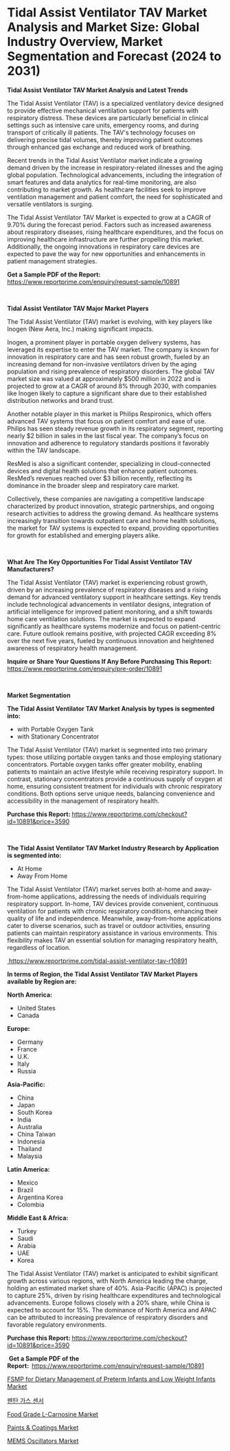 <p><h1>Tidal Assist Ventilator TAV Market Analysis and Market Size: Global Industry Overview, Market Segmentation and Forecast (2024 to 2031)</h1></p><p><strong>Tidal Assist Ventilator TAV Market Analysis and Latest Trends</strong></p>
<p><p>The Tidal Assist Ventilator (TAV) is a specialized ventilatory device designed to provide effective mechanical ventilation support for patients with respiratory distress. These devices are particularly beneficial in clinical settings such as intensive care units, emergency rooms, and during transport of critically ill patients. The TAV's technology focuses on delivering precise tidal volumes, thereby improving patient outcomes through enhanced gas exchange and reduced work of breathing.</p><p>Recent trends in the Tidal Assist Ventilator market indicate a growing demand driven by the increase in respiratory-related illnesses and the aging global population. Technological advancements, including the integration of smart features and data analytics for real-time monitoring, are also contributing to market growth. As healthcare facilities seek to improve ventilation management and patient comfort, the need for sophisticated and versatile ventilators is surging.</p><p>The Tidal Assist Ventilator TAV Market is expected to grow at a CAGR of 9.70% during the forecast period. Factors such as increased awareness about respiratory diseases, rising healthcare expenditures, and the focus on improving healthcare infrastructure are further propelling this market. Additionally, the ongoing innovations in respiratory care devices are expected to pave the way for new opportunities and enhancements in patient management strategies.</p></p>
<p><strong>Get a Sample PDF of the Report:&nbsp;</strong> <a href="https://www.reportprime.com/enquiry/request-sample/10891?utm_campaign=1080&utm_medium=2&utm_source=Github&utm_content=ia&utm_term=29112024&utm_id=tidal-assist-ventilator-tav">https://www.reportprime.com/enquiry/request-sample/10891</a></p>
<p>&nbsp;</p>
<p><strong>Tidal Assist Ventilator TAV Major Market Players</strong></p>
<p><p>The Tidal Assist Ventilator (TAV) market is evolving, with key players like Inogen (New Aera, Inc.) making significant impacts. </p><p>Inogen, a prominent player in portable oxygen delivery systems, has leveraged its expertise to enter the TAV market. The company is known for innovation in respiratory care and has seen robust growth, fueled by an increasing demand for non-invasive ventilators driven by the aging population and rising prevalence of respiratory disorders. The global TAV market size was valued at approximately $500 million in 2022 and is projected to grow at a CAGR of around 8% through 2030, with companies like Inogen likely to capture a significant share due to their established distribution networks and brand trust.</p><p>Another notable player in this market is Philips Respironics, which offers advanced TAV systems that focus on patient comfort and ease of use. Philips has seen steady revenue growth in its respiratory segment, reporting nearly $2 billion in sales in the last fiscal year. The company’s focus on innovation and adherence to regulatory standards positions it favorably within the TAV landscape.</p><p>ResMed is also a significant contender, specializing in cloud-connected devices and digital health solutions that enhance patient outcomes. ResMed’s revenues reached over $3 billion recently, reflecting its dominance in the broader sleep and respiratory care market.</p><p>Collectively, these companies are navigating a competitive landscape characterized by product innovation, strategic partnerships, and ongoing research activities to address the growing demand. As healthcare systems increasingly transition towards outpatient care and home health solutions, the market for TAV systems is expected to expand, providing opportunities for growth for established and emerging players alike.</p></p>
<p>&nbsp;</p>
<p><strong>What Are The Key Opportunities For Tidal Assist Ventilator TAV Manufacturers?</strong></p>
<p><p>The Tidal Assist Ventilator (TAV) market is experiencing robust growth, driven by an increasing prevalence of respiratory diseases and a rising demand for advanced ventilatory support in healthcare settings. Key trends include technological advancements in ventilator designs, integration of artificial intelligence for improved patient monitoring, and a shift towards home care ventilation solutions. The market is expected to expand significantly as healthcare systems modernize and focus on patient-centric care. Future outlook remains positive, with projected CAGR exceeding 8% over the next five years, fueled by continuous innovation and heightened awareness of respiratory health management.</p></p>
<p><strong>Inquire or Share Your Questions If Any Before Purchasing This Report:</strong> <a href="https://www.reportprime.com/enquiry/pre-order/10891?utm_campaign=1080&utm_medium=2&utm_source=Github&utm_content=ia&utm_term=29112024&utm_id=tidal-assist-ventilator-tav">https://www.reportprime.com/enquiry/pre-order/10891</a></p>
<p>&nbsp;</p>
<p><strong>Market Segmentation</strong></p>
<p><strong>The Tidal Assist Ventilator TAV Market Analysis by types is segmented into:</strong></p>
<p><ul><li>with Portable Oxygen Tank</li><li>with Stationary Concentrator</li></ul></p>
<p><p>The Tidal Assist Ventilator (TAV) market is segmented into two primary types: those utilizing portable oxygen tanks and those employing stationary concentrators. Portable oxygen tanks offer greater mobility, enabling patients to maintain an active lifestyle while receiving respiratory support. In contrast, stationary concentrators provide a continuous supply of oxygen at home, ensuring consistent treatment for individuals with chronic respiratory conditions. Both options serve unique needs, balancing convenience and accessibility in the management of respiratory health.</p></p>
<p><strong>Purchase this Report:&nbsp;</strong><a href="https://www.reportprime.com/checkout?id=10891&price=3590&utm_campaign=1080&utm_medium=2&utm_source=Github&utm_content=ia&utm_term=29112024&utm_id=tidal-assist-ventilator-tav">https://www.reportprime.com/checkout?id=10891&price=3590</a></p>
<p>&nbsp;</p>
<p><strong>The Tidal Assist Ventilator TAV Market Industry Research by Application is segmented into:</strong></p>
<p><ul><li>At Home</li><li>Away From Home</li></ul></p>
<p><p>The Tidal Assist Ventilator (TAV) market serves both at-home and away-from-home applications, addressing the needs of individuals requiring respiratory support. In-home, TAV devices provide convenient, continuous ventilation for patients with chronic respiratory conditions, enhancing their quality of life and independence. Meanwhile, away-from-home applications cater to diverse scenarios, such as travel or outdoor activities, ensuring patients can maintain respiratory assistance in various environments. This flexibility makes TAV an essential solution for managing respiratory health, regardless of location.</p></p>
<p><a href="https://www.reportprime.com/tidal-assist-ventilator-tav-r10891?utm_campaign=1080&utm_medium=2&utm_source=Github&utm_content=ia&utm_term=29112024&utm_id=tidal-assist-ventilator-tav">&nbsp;https://www.reportprime.com/tidal-assist-ventilator-tav-r10891</a></p>
<p><strong>In terms of Region, the Tidal Assist Ventilator TAV Market Players available by Region are:</strong></p>
<p>
    <p> <strong> North America: </strong>
        <ul>
            <li>United States</li>
            <li>Canada</li>
        </ul>
        </p> 
    <p> <strong> Europe: </strong>
        <ul>
            <li>Germany</li>
            <li>France</li>
            <li>U.K.</li>
            <li>Italy</li>
            <li>Russia</li>
        </ul>
        </p> 
    <p> <strong> Asia-Pacific: </strong>
        <ul>
            <li>China</li>
            <li>Japan</li>
            <li>South Korea</li>
            <li>India</li>
            <li>Australia</li>
            <li>China Taiwan</li>
            <li>Indonesia</li>
            <li>Thailand</li>
            <li>Malaysia</li>
        </ul>
        </p> 
    <p> <strong> Latin America: </strong>
        <ul>
            <li>Mexico</li>
            <li>Brazil</li>
            <li>Argentina Korea</li>
            <li>Colombia</li>
        </ul>
        </p> 
    <p> <strong> Middle East & Africa: </strong>
        <ul>
            <li>Turkey</li>
            <li>Saudi</li>
            <li>Arabia</li>
            <li>UAE</li>
            <li>Korea</li>
        </ul>
    </p>
    </p>
<p><p>The Tidal Assist Ventilator (TAV) market is anticipated to exhibit significant growth across various regions, with North America leading the charge, holding an estimated market share of 40%. Asia-Pacific (APAC) is projected to capture 25%, driven by rising healthcare expenditures and technological advancements. Europe follows closely with a 20% share, while China is expected to account for 15%. The dominance of North America and APAC can be attributed to increasing prevalence of respiratory disorders and favorable regulatory environments.</p></p>
<p><strong>Purchase this Report: </strong><a href="https://www.reportprime.com/checkout?id=10891&price=3590&utm_campaign=1080&utm_medium=2&utm_source=Github&utm_content=ia&utm_term=29112024&utm_id=tidal-assist-ventilator-tav">https://www.reportprime.com/checkout?id=10891&price=3590</a></p>
<p>&nbsp;<strong>Get a Sample PDF of the Report:&nbsp;&nbsp;</strong><a href="https://www.reportprime.com/enquiry/request-sample/10891?utm_campaign=1080&utm_medium=2&utm_source=Github&utm_content=ia&utm_term=29112024&utm_id=tidal-assist-ventilator-tav">https://www.reportprime.com/enquiry/request-sample/10891</a></p>
<p><strong></strong></p>
<p><p><a href="https://issuu.com/reportprime-2/docs/fsmp-for-dietary-management-of-pret_ca6aa418bc6719?utm_campaign=1080&utm_medium=2&utm_source=Github&utm_content=ia&utm_term=29112024&utm_id=tidal-assist-ventilator-tav">FSMP for Dietary Management of Preterm Infants and Low Weight Infants Market</a></p><p><a href="https://github.com/sougarounis/Market-Research-Report-List-6/blob/main/161747126524.md?utm_campaign=1080&utm_medium=2&utm_source=Github&utm_content=ia&utm_term=29112024&utm_id=tidal-assist-ventilator-tav">펜탄 가스 센서</a></p><p><a href="https://issuu.com/reportprime-2/docs/food-grade-l-carnosine-market-size-_92fd38fc4efd28?utm_campaign=1080&utm_medium=2&utm_source=Github&utm_content=ia&utm_term=29112024&utm_id=tidal-assist-ventilator-tav">Food Grade L-Carnosine Market</a></p><p><a href="https://www.linkedin.com/pulse/global-paints-coatings-market-product-types-applications-aedmc?utm_campaign=1080&utm_medium=2&utm_source=Github&utm_content=ia&utm_term=29112024&utm_id=tidal-assist-ventilator-tav">Paints & Coatings Market</a></p><p><a href="https://www.linkedin.com/pulse/mems-oscillators-market-refracting-trends-consumer-behaviors-bmn6f?utm_campaign=1080&utm_medium=2&utm_source=Github&utm_content=ia&utm_term=29112024&utm_id=tidal-assist-ventilator-tav">MEMS Oscillators Market</a></p></p>